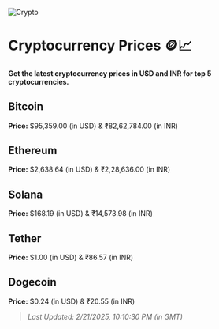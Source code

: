 
![Crypto](https://www.techguide.com.au/wp-content/uploads/2020/11/crypto3.jpeg)

# Cryptocurrency Prices 🪙📈

#### Get the latest cryptocurrency prices in USD and INR for top 5 cryptocurrencies.

## Bitcoin

**Price:** $95,359.00 (in USD) & ₹82,62,784.00 (in INR)

## Ethereum

**Price:** $2,638.64 (in USD) & ₹2,28,636.00 (in INR)

## Solana

**Price:** $168.19 (in USD) & ₹14,573.98 (in INR)

## Tether

**Price:** $1.00 (in USD) & ₹86.57 (in INR)

## Dogecoin

**Price:** $0.24 (in USD) & ₹20.55 (in INR)

> _Last Updated: 2/21/2025, 10:10:30 PM (in GMT)_
